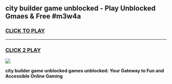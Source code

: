 
## city builder game unblocked - Play Unblocked Gmaes & Free #m3w4a
<h3>
<a href="https://premium.freeplayer.one?title=city_builder_game_unblocked&ref=01M">CLICK TO PLAY</a></h3>
<hr>

<h3>
<a href="https://premium.freeplayer.one?title=city_builder_game_unblocked&ref=01M">CLICK 2 PLAY</a>
  
</h3>

<a href="https://premium.freeplayer.one?title=city_builder_game_unblocked&ref=01M"><img src="https://clearcache.store/games.png"></a>


**city builder game unblocked games unblocked: Your Gateway to Fun and Accessible Online Gaming**
